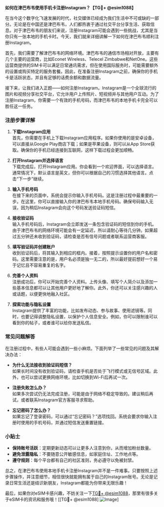 **如何在津巴布韦使用手机卡注册Instagram？【TG💪+ @esim1088】**

在当今这个数字化飞速发展的时代，社交媒体已经成为我们生活中不可或缺的一部分。无论是在中国还是津巴布韦，人们都热衷于通过社交平台分享生活、获取信息。对于津巴布韦的朋友们来说，注册Instagram可能会遇到一些挑战，尤其是当你只有一张本地的手机卡时。今天，我们就来详细讲解一下如何在津巴布韦顺利注册Instagram。

首先，我们需要了解津巴布韦的网络环境。津巴布韦的通信市场相对开放，主要有几个主要的运营商，比如Econet Wireless、Telecel Zimbabwe和NetOne。这些运营商提供的SIM卡可以满足日常通讯需求，但在使用国际服务时，可能需要额外的设置或购买特定的服务套餐。因此，在准备注册Instagram之前，确保你的手机卡是活跃状态，并且有足够的话费余额和数据流量。

接下来，让我们进入正题——如何注册Instagram。Instagram是一个全球流行的图片和视频分享社交平台，它允许用户上传照片、短视频并与其他用户互动。为了注册Instagram，你需要一个有效的手机号码，而津巴布韦的本地手机卡完全可以胜任这一任务。

### 注册步骤详解

1. **下载Instagram应用**  
   首先，你需要在手机上下载Instagram应用程序。如果你使用的是安卓设备，可以直接从Google Play商店下载；如果是苹果设备，则可以从App Store获取。确保你的手机已经连接到互联网，这样下载过程会更加顺畅。

2. **打开Instagram并选择语言**  
   下载完成后，打开Instagram应用。你会看到一个欢迎界面，可以选择语言。通常情况下，默认语言是英文，但你可以根据自己的习惯选择其他语言。点击“下一步”继续。

3. **输入手机号码**  
   在接下来的页面中，系统会提示你输入手机号码。这是注册过程中最重要的一步。在这里，你可以直接输入你的津巴布韦本地手机号码。确保号码输入无误，因为稍后Instagram会向这个号码发送验证码短信。

4. **接收验证码**  
   输入手机号码后，Instagram会立即发送一条包含验证码的短信到你的手机。由于津巴布韦的网络环境可能会有一定延迟，所以请耐心等待几分钟。如果超过五分钟还未收到验证码，请检查是否有信号问题或者联系运营商客服。

5. **填写验证码并创建账户**  
   收到验证码后，将其输入到相应的框内。接着，按照提示设置你的用户名和密码。这里需要注意的是，用户名必须是独一无二的，所以最好提前想好一个易于记忆且不容易重复的名字。

6. **完善个人资料**  
   注册成功后，你可以开始完善个人资料。上传头像、填写个人简介以及添加一些基本信息都可以让其他用户更好地了解你。此外，你还可以关注感兴趣的人或话题，以便更快地融入社区。

7. **探索功能与隐私设置**  
   Instagram提供了丰富的功能，比如发布动态、参与故事、使用滤镜等。同时，也要记得调整隐私设置，以保护个人信息安全。例如，你可以限制谁可以看到你的帖子，或者谁可以给你发送私信。

### 常见问题解答

在注册过程中，有些人可能会遇到一些小麻烦。下面列举了一些常见的问题及其解决办法：

- **为什么无法接收到验证码短信？**  
  如果长时间没有收到验证码，请检查手机是否处于飞行模式或无信号区域。此外，也可以尝试更换网络环境，比如切换到Wi-Fi后再试一次。

- **注册失败怎么办？**  
  如果多次尝试仍无法完成注册，可能是由于网络不稳定导致的。建议稍后再试，或者联系Instagram官方客服寻求帮助。

- **忘记密码了怎么办？**  
  如果忘记了登录密码，可以通过“忘记密码？”选项找回。系统会要求你输入注册时使用的手机号码，并通过短信发送重置链接。

### 小贴士

- **保持账号活跃**：定期更新动态可以让更多人注意到你，从而增加粉丝数量。
- **避免泄露隐私**：不要随意公开敏感信息，如家庭住址、工作地点等。
- **遵守规则**：每个平台都有自己的社区准则，务必遵守以免被封禁。

总之，在津巴布韦使用本地手机卡注册Instagram并不是一件难事。只要按照上述步骤操作，并注意细节，相信很快就能拥有属于自己的Instagram账号。无论是记录日常生活还是结识新朋友，Instagram都能为你带来无限乐趣！

最后，如果你对eSIM卡感兴趣，不妨关注一下[TG💪+ @esim1088](https://t.me/s/esim1088)，那里有很多关于eSIM卡的资讯和服务哦！[[TG💪+ @esim1088] ![Image](https://i.postimg.cc/4NQfJmqS/Snipaste-2025-05-13-00-14-12.png)]